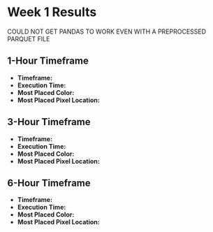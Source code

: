 # Week 1 Results

COULD NOT GET PANDAS TO WORK EVEN WITH A PREPROCESSED PARQUET FILE

## 1-Hour Timeframe
- **Timeframe:** 
- **Execution Time:** 
- **Most Placed Color:** 
- **Most Placed Pixel Location:** 

## 3-Hour Timeframe
- **Timeframe:** 
- **Execution Time:** 
- **Most Placed Color:** 
- **Most Placed Pixel Location:** 

## 6-Hour Timeframe
- **Timeframe:** 
- **Execution Time:** 
- **Most Placed Color:** 
- **Most Placed Pixel Location:** 
